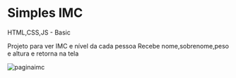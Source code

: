 # Simples IMC
 HTML,CSS,JS - Basic
 
Projeto para ver IMC e nível da cada pessoa
Recebe nome,sobrenome,peso e altura
e retorna na tela

![paginaimc](https://github.com/denisequindere/Simples-IMC/assets/82340017/38f4dae3-0a49-445f-a570-2d260401c737)

